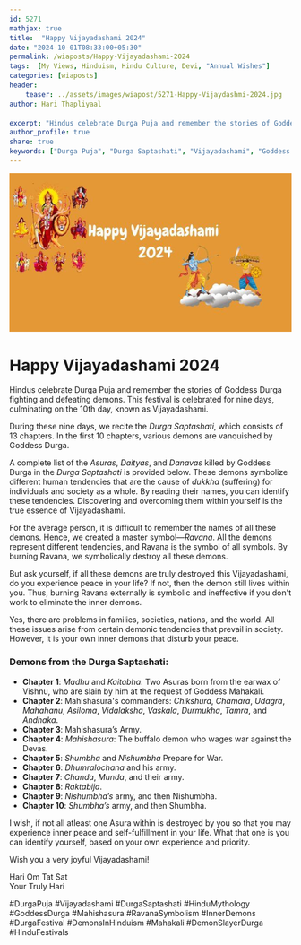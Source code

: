 ```yaml
---
id: 5271
mathjax: true        
title:  "Happy Vijayadashami 2024"        
date: "2024-10-01T08:33:00+05:30"        
permalink: /wiaposts/Happy-Vijayadashami-2024
tags:  [My Views, Hinduism, Hindu Culture, Devi, "Annual Wishes"]         
categories: [wiaposts] 
header:        
    teaser: ../assets/images/wiapost/5271-Happy-Vijaydashmi-2024.jpg               
author: Hari Thapliyaal        

excerpt: "Hindus celebrate Durga Puja and remember the stories of Goddess Durga fighting and defeating demons. This festival is celebrated for nine days, culminating on the 10th day, known as Vijayadashami. During these nine days, we recite the *Durga Saptashati*, which"
author_profile: true        
share: true
keywords: ["Durga Puja", "Durga Saptashati", "Vijayadashami", "Goddess Durga", "demons in Durga Saptashati", "Asuras in Hindu mythology", "symbolism of Ravana", "overcoming inner demons", "Mahishasura", "Shumbha and Nishumbha", "Madhu and Kaitabha", "Durga Puja festival", "Durga's victory over demons", "Hindu festival of Durga Puja", "demons representing human tendencies"]  
---
```

![Happy Vijayadashami 2024](../assets/images/wiapost/5271-Happy-Vijaydashmi-2024.jpg)   
   
# Happy Vijayadashami 2024   
   
Hindus celebrate Durga Puja and remember the stories of Goddess Durga fighting and defeating demons. This festival is celebrated for nine days, culminating on the 10th day, known as Vijayadashami. 

During these nine days, we recite the *Durga Saptashati*, which consists of 13 chapters. In the first 10 chapters, various demons are vanquished by Goddess Durga.

A complete list of the *Asuras*, *Daityas*, and *Danavas* killed by Goddess Durga in the *Durga Saptashati* is provided below. These demons symbolize different human tendencies that are the cause of *dukkha* (suffering) for individuals and society as a whole. By reading their names, you can identify these tendencies. Discovering and overcoming them within yourself is the true essence of Vijayadashami.

For the average person, it is difficult to remember the names of all these demons. Hence, we created a master symbol—*Ravana*. All the demons represent different tendencies, and Ravana is the symbol of all symbols. By burning Ravana, we symbolically destroy all these demons.

But ask yourself, if all these demons are truly destroyed this Vijayadashami, do you experience peace in your life? If not, then the demon still lives within you. Thus, burning Ravana externally is symbolic and ineffective if you don't work to eliminate the inner demons.

Yes, there are problems in families, societies, nations, and the world. All these issues arise from certain demonic tendencies that prevail in society. However, it is your own inner demons that disturb your peace.

### Demons from the Durga Saptashati:

- **Chapter 1**: *Madhu* and *Kaitabha*: Two Asuras born from the earwax of Vishnu, who are slain by him at the request of Goddess Mahakali.
- **Chapter 2**: Mahishasura's commanders: *Chikshura*, *Chamara*, *Udagra*, *Mahahanu*, *Asiloma*, *Vidalaksha*, *Vaskala*, *Durmukha*, *Tamra*, and *Andhaka*.
- **Chapter 3**: Mahishasura’s Army.
- **Chapter 4**: *Mahishasura*: The buffalo demon who wages war against the Devas.
- **Chapter 5**: *Shumbha* and *Nishumbha* Prepare for War.
- **Chapter 6**: *Dhumralochana* and his army.
- **Chapter 7**: *Chanda*, *Munda*, and their army.
- **Chapter 8**: *Raktabija*.
- **Chapter 9**: *Nishumbha’s* army, and then Nishumbha.
- **Chapter 10**: *Shumbha’s* army, and then Shumbha.

I wish, if not all atleast one Asura within is destroyed by you so that you may experience inner peace and self-fulfillment in your life. What that one is you can identify yourself, based on your own experience and priority.

Wish you a very joyful Vijayadashami!

Hari Om Tat Sat  
Your Truly Hari 


#DurgaPuja #Vijayadashami #DurgaSaptashati #HinduMythology #GoddessDurga #Mahishasura #RavanaSymbolism #InnerDemons #DurgaFestival #DemonsInHinduism #Mahakali #DemonSlayerDurga #HinduFestivals 


